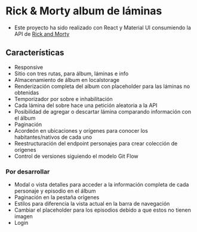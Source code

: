 # Rick & Morty album de láminas

- Este proyecto ha sido realizado con React y Material UI consumiendo la API de [Rick and Morty](https://rickandmortyapi.com/)

## Características

- Responsive
- Sitio con tres rutas, para álbum, láminas e info
- Almacenamiento de álbum en localstorage
- Renderización completa del album con placeholder para las láminas no obtenidas
- Temporizador por sobre e inhabilitación
- Cada lámina del sobre hace una petición aleatoria a la API
- Posibilidad de agregar o descartar lámina comparando información con el álbum
- Paginación
- Acordeón en ubicaciones y orígenes para conocer los habitantes/nativos de cada uno
- Reestructuración del endpoint personajes para crear colección de orígenes
- Control de versiones siguiendo el modelo Git Flow

### Por desarrollar

- Modal o vista detalles para acceder a la información completa de cada personaje y episodio en el álbum
- Paginación en la pestaña orígenes
- Estilos para diferencia la vista actual en la barra de navegación
- Cambiar el placeholder para los episodios debido a que estos no tienen imagen
- Login
